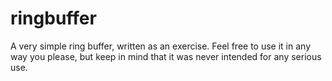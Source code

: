 # ringbuffer
A very simple ring buffer, written as an exercise.
Feel free to use it in any way you please, but keep in mind that it was never intended for any serious use.
